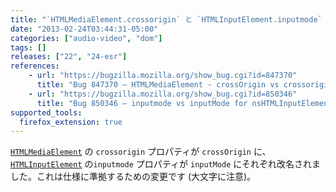 ```yaml
---
title: "`HTMLMediaElement.crossorigin` と `HTMLInputElement.inputmode` が改名されました"
date: "2013-02-24T03:44:31-05:00"
categories: ["audio-video", "dom"]
tags: []
releases: ["22", "24-esr"]
references:
    - url: "https://bugzilla.mozilla.org/show_bug.cgi?id=847370"
      title: "Bug 847370 – HTMLMediaElement - crossOrigin vs crossorigin"
    - url: "https://bugzilla.mozilla.org/show_bug.cgi?id=850346"
      title: "Bug 850346 – inputmode vs inputMode for nsHTMLInputElement"
supported_tools:
  firefox_extension: true
---
```

[`HTMLMediaElement`](https://developer.mozilla.org/docs/Web/API/HTMLMediaElement) の `crossorigin` プロパティが `crossOrigin` に、[`HTMLInputElement`](https://developer.mozilla.org/docs/Web/API/HTMLInputElement) の`inputmode` プロパティが `inputMode` にそれぞれ改名されました。これは仕様に準拠するための変更です (大文字に注意)。
